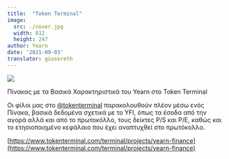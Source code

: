 ```yaml
---
title:  "Token Terminal"
image:
  src: ./cover.jpg
  width: 812
  height: 247
author: Yearn
date: '2021-09-03'
translator: giosereth
---
```


![](/_posts/_announcements/token-terminal/1.jpg?w=812&h=247)

Πίνακας με τα Βασικά Χαρακτηριστικά του Yearn στο Token Terminal

Οι φίλοι μας στο [@tokenterminal](https://twitter.com/tokenterminal) παρακολουθούν πλέον μέσω ενός Πίνακα, βασικά δεδομένα σχετικά με το YFI, όπως τα έσοδα από την αγορά αλλά και από το πρωτοκόλλο, τους δείκτες P/S και P/E, καθώς και το ετησιοποιημένο κεφάλαιο που έχει αναπτυχθεί στο πρωτόκολλο.

[https://www.tokenterminal.com/terminal/projects/yearn-finance](https://www.tokenterminal.com/terminal/projects/yearn-finance)
